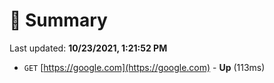# 📖 Summary
Last updated: **10/23/2021, 1:21:52 PM**

- `GET` [https://google.com](https://google.com) - **Up** (113ms)
